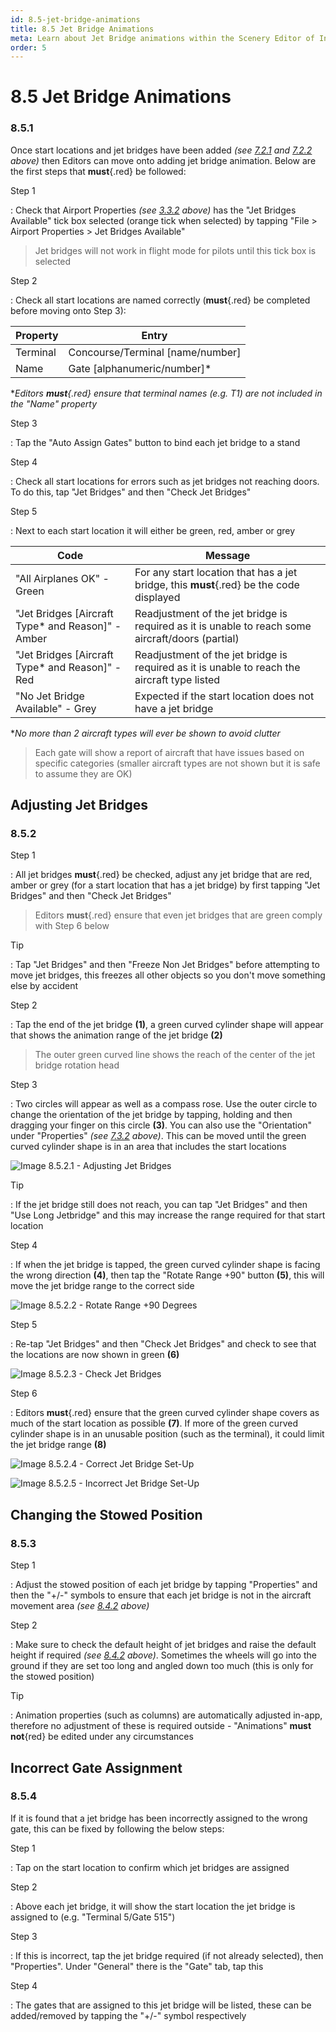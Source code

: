 ```yaml
---
id: 8.5-jet-bridge-animations
title: 8.5 Jet Bridge Animations
meta: Learn about Jet Bridge animations within the Scenery Editor of Infinite Flight.
order: 5
---
```




# 8.5 Jet Bridge Animations 



### 8.5.1

Once start locations and jet bridges have been added *(see [7.2.1](/guide/scenery-editor-manual/7.-objects/7.2-selection-and-placement#7.2.1) and [7.2.2](/guide/scenery-editor-manual/7.-objects/7.2-selection-and-placement#7.2.2) above)* then Editors can move onto adding jet bridge animation. Below are the first steps that **must**{.red} be followed:



Step 1

: Check that Airport Properties *(see [3.3.2](/guide/scenery-editor-manual/3.-getting-started/3.3-airport-properties#3.3.2) above)* has the "Jet Bridges Available" tick box selected (orange tick when selected) by tapping "File > Airport Properties > Jet Bridges Available"



> Jet bridges will not work in flight mode for pilots until this tick box is selected



Step 2

: Check all start locations are named correctly (**must**{.red} be completed before moving onto Step 3):



| Property | Entry                            |
| -------- | -------------------------------- |
| Terminal | Concourse/Terminal [name/number] |
| Name     | Gate [alphanumeric/number]*      |

**Editors **must**{.red} ensure that terminal names (e.g. T1) are not included in the "Name" property*



Step 3

: Tap the "Auto Assign Gates" button to bind each jet bridge to a stand



Step 4

: Check all start locations for errors such as jet bridges not reaching doors. To do this, tap "Jet Bridges" and then "Check Jet Bridges"



Step 5

: Next to each start location it will either be green, red, amber or grey



| Code                                              | Message                                                      |
| ------------------------------------------------- | ------------------------------------------------------------ |
| "All Airplanes OK" - Green                        | For any start location that has a jet bridge, this **must**{.red} be the code displayed |
| "Jet Bridges [Aircraft Type* and Reason]" - Amber | Readjustment of the jet bridge is required as it is unable to reach some aircraft/doors (partial) |
| "Jet Bridges [Aircraft Type* and Reason]" - Red   | Readjustment of the jet bridge is required as it is unable to reach the aircraft type listed |
| "No Jet Bridge Available" - Grey                  | Expected if the start location does not have a jet bridge    |

**No more than 2 aircraft types will ever be shown to avoid clutter*



> Each gate will show a report of aircraft that have issues based on specific categories (smaller aircraft types are not shown but it is safe to assume they are OK)



## Adjusting Jet Bridges

### 8.5.2

Step 1

: All jet bridges **must**{.red} be checked, adjust any jet bridge that are red, amber or grey (for a start location that has a jet bridge) by first tapping "Jet Bridges" and then "Check Jet Bridges"



> Editors **must**{.red} ensure that even jet bridges that are green comply with Step 6 below



Tip

: Tap "Jet Bridges" and then "Freeze Non Jet Bridges" before attempting to move jet bridges, this freezes all other objects so you don't move something else by accident



Step 2

: Tap the end of the jet bridge **(1)**, a green curved cylinder shape will appear that shows the animation range of the jet bridge **(2)**



> The outer green curved line shows the reach of the center of the jet bridge rotation head 



Step 3

: Two circles will appear as well as a compass rose. Use the outer circle to change the orientation of the jet bridge by tapping, holding and then dragging your finger on this circle **(3)**. You can also use the "Orientation" under "Properties" *(see [7.3.2](/guide/scenery-editor-manual/7.-objects/7.3-properties#7.3.2) above)*. This can be moved until the green curved cylinder shape is in an area that includes the start locations



![Image 8.5.2.1 - Adjusting Jet Bridges](_images/manual/frames/7.5.2.1.png)



Tip

: If the jet bridge still does not reach, you can tap "Jet Bridges" and then "Use Long Jetbridge" and this may increase the range required for that start location



Step 4

: If when the jet bridge is tapped, the green curved cylinder shape is facing the wrong direction **(4)**, then tap the "Rotate Range +90" button **(5)**, this will move the jet bridge range to the correct side



![Image 8.5.2.2 - Rotate Range +90 Degrees](_images/manual/frames/7.5.2.2.png)



Step 5

: Re-tap "Jet Bridges" and then "Check Jet Bridges" and check to see that the locations are now shown in green **(6)**



![Image 8.5.2.3 - Check Jet Bridges](_images/manual/frames/7.5.2.3.png)



Step 6

: Editors **must**{.red} ensure that the green curved cylinder shape covers as much of the start location as possible **(7)**. If more of the green curved cylinder shape is in an unusable position (such as the terminal), it could limit the jet bridge range **(8)**



![Image 8.5.2.4 - Correct Jet Bridge Set-Up](_images/manual/frames/7.5.3.4b.png)



![Image 8.5.2.5 - Incorrect Jet Bridge Set-Up](_images/manual/frames/7.5.3.5b.png)





## Changing the Stowed Position

### 8.5.3

Step 1

: Adjust the stowed position of each jet bridge by tapping "Properties" and then the "+/-" symbols to ensure that each jet bridge is not in the aircraft movement area *(see [8.4.2](/guide/scenery-editor-manual/8.-airport-gate/8.4-jet-bridges#8.4.2) above)*



Step 2

: Make sure to check the default height of jet bridges and raise the default height if required *(see [8.4.2](/guide/scenery-editor-manual/8.-airport-gate/8.4-jet-bridges#8.4.2) above)*. Sometimes the wheels will go into the ground if they are set too long and angled down too much (this is only for the stowed position)



Tip

: Animation properties (such as columns) are automatically adjusted in-app, therefore no adjustment of these is required outside - "Animations" **must not**{red} be edited under any circumstances



## Incorrect Gate Assignment

### 8.5.4

If it is found that a jet bridge has been incorrectly assigned to the wrong gate, this can be fixed by following the below steps:



Step 1

: Tap on the start location to confirm which jet bridges are assigned



Step 2

: Above each jet bridge, it will show the start location the jet bridge is assigned to (e.g. "Terminal 5/Gate 515")



Step 3

: If this is incorrect, tap the jet bridge required (if not already selected), then "Properties". Under "General" there is the "Gate" tab, tap this



Step 4

: The gates that are assigned to this jet bridge will be listed, these can be added/removed by tapping the "+/-" symbol respectively
